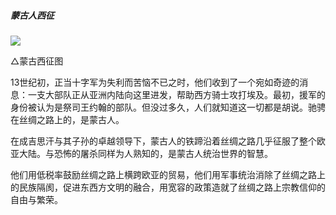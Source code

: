 ##### **蒙古人西征**

![](https://s3.bmp.ovh/imgs/2022/08/16/cfc08aec08181d49.png)

△蒙古西征图

13世纪初，正当十字军为失利而苦恼不已之时，他们收到了一个宛如奇迹的消息：一支大部队正从亚洲内陆向这里进发，帮助西方骑士攻打埃及。最初，援军的身份被认为是祭司王约翰的部队。但没过多久，人们就知道这一切都是胡说。驰骋在丝绸之路上的，是蒙古人。

在成吉思汗与其子孙的卓越领导下，蒙古人的铁蹄沿着丝绸之路几乎征服了整个欧亚大陆。与恐怖的屠杀同样为人熟知的，是蒙古人统治世界的智慧。

他们用低税率鼓励丝绸之路上横跨欧亚的贸易，他们用军事统治消除了丝绸之路上的民族隔阂，促进东西方文明的融合，用宽容的政策造就了丝绸之路上宗教信仰的自由与繁荣。
